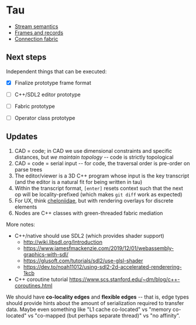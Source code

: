 # Tau
+ [Stream semantics](m/stream.md)
+ [Frames and records](m/records.md)
+ [Connection fabric](m/fabric.md)


## Next steps
Independent things that can be executed:

+ [x] Finalize prototype frame format
+ [ ] C++/SDL2 editor prototype
+ [ ] Fabric prototype
+ [ ] Operator class prototype


## Updates
1. CAD = code; in CAD we use dimensional constraints and specific distances, but _we maintain topology_ -- code is strictly topological
2. CAD = code = serial input -- for code, the traversal order is pre-order on parse trees
3. The editor/viewer is a 3D C++ program whose input is the key transcript (and the editor is a natural fit for being written in tau)
4. Within the transcript format, `[enter]` resets context such that the next op will be locality-prefixed (which makes `git diff` work as expected)
5. For UX, think [cheloniidae](https://spencertipping.com/cheloniidae), but with rendering overlays for discrete elements
6. Nodes are C++ classes with green-threaded fabric mediation

More notes:

+ C++/native should use SDL2 (which provides shader support)
  + http://wiki.libsdl.org/Introduction
  + https://www.jamesfmackenzie.com/2019/12/01/webassembly-graphics-with-sdl/
  + https://glusoft.com/tutorials/sdl2/use-glsl-shader
  + https://dev.to/noah11012/using-sdl2-2d-accelerated-renderering-1kcb
+ C++ coroutine tutorial https://www.scs.stanford.edu/~dm/blog/c++-coroutines.html

We should have **co-locality edges** and **flexible edges** -- that is, edge types should provide hints about the amount of serialization required to transfer data. Maybe even something like "L1 cache co-located" vs "memory co-located" vs "co-mapped (but perhaps separate thread)" vs "no affinity".

